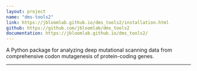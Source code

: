 ```yaml
---
layout: project
name: "dms-tools2"
link: https://jbloomlab.github.io/dms_tools2/installation.html
github: https://github.com/jbloomlab/dms_tools2
documentation: https://jbloomlab.github.io/dms_tools2/
---
```


A Python package for analyzing deep mutational scanning data from comprehensive codon mutagenesis of protein-coding genes.

---
